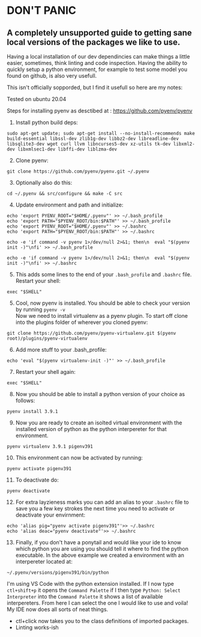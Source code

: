 # DON'T PANIC

## A completely unsupported guide to getting sane local versions of the packages we like to use.

Having a local installation of our dev dependincies can make things a little easier, sometimes, think linting and code inspection. Having the ability to quickly setup a python environment, for example to test some model you found on github, is also very usefull.

This isn't officially sopporded, but I find it usefull so here are my notes:

Tested on ubuntu 20.04

Steps for installing pyenv as desctibed at : https://github.com/pyenv/pyenv

1. Install python build deps:  
``` 
sudo apt-get update; sudo apt-get install --no-install-recommends make build-essential libssl-dev zlib1g-dev libbz2-dev libreadline-dev libsqlite3-dev wget curl llvm libncurses5-dev xz-utils tk-dev libxml2-dev libxmlsec1-dev libffi-dev liblzma-dev
```

2. Clone pyenv:
```
git clone https://github.com/pyenv/pyenv.git ~/.pyenv
```
3. Optionally also do this:
```
cd ~/.pyenv && src/configure && make -C src
```
4. Update environment and path and initialize:
```
echo 'export PYENV_ROOT="$HOME/.pyenv"' >> ~/.bash_profile
echo 'export PATH="$PYENV_ROOT/bin:$PATH"' >> ~/.bash_profile
echo 'export PYENV_ROOT="$HOME/.pyenv"' >> ~/.bashrc
echo 'export PATH="$PYENV_ROOT/bin:$PATH"' >> ~/.bashrc

echo -e 'if command -v pyenv 1>/dev/null 2>&1; then\n  eval "$(pyenv init -)"\nfi' >> ~/.bash_profile

echo -e 'if command -v pyenv 1>/dev/null 2>&1; then\n  eval "$(pyenv init -)"\nfi' >> ~/.bashrc
```

5. This adds some lines to the end of your `.bash_profile` and `.bashrc` file.  
Restart your shell:
```
exec "$SHELL"
```

5. Cool, now pyenv is installed. You should be able to check your version by running `pyenv -v`  
Now we need to install virtualenv as a pyenv plugin. To start off clone into the plugins folder of wherever you cloned pyenv:
```
git clone https://github.com/pyenv/pyenv-virtualenv.git $(pyenv root)/plugins/pyenv-virtualenv
```
6. Add more stuff to your .bash_profile:
```
echo 'eval "$(pyenv virtualenv-init -)"' >> ~/.bash_profile
```
7. Restart your shell again:
```
exec "$SHELL"
```

8. Now you should be able to install a python version of your choice as follows:
```
pyenv install 3.9.1
```
9. Now you are ready to create an isolted virtual environment with the installed version of python as the python interpereter for that environment.
```
pyenv virtualenv 3.9.1 pigenv391
```
10. This environment can now be activated by running:
```
pyenv activate pigenv391
```
11. To deactivate do:
```
pyenv deactivate
```
12. For extra layzieness marks you can add an alias to your `.bashrc` file to save you a few key strokes the next time you need to activate or deactivate your envirnment:
```
echo 'alias pig="pyenv activate pigenv391"'>> ~/.bashrc
echo 'alias deac="pyenv deactivate"'>> ~/.bashrc
```
13. Finally, if you don't have a ponytail and would like your ide to know which python you are using you should tell it where to find the python executable. In the above example we created a environment with an interpereter located at:
```
~/.pyenv/versions/pigenv391/bin/python
```
I'm using VS Code with the python extension installed. If I now type `ctl+shift+p` it opens the `Command Palette` if I then type `Python: Select Interpreter` into the `Command Palette` it shows a list of available interpereters. From here I can select the one I would like to use and voila! My IDE now does all sorts of neat things.
* ctl+click now takes you to the class definitions of imported packages.
* Linting works-ish

